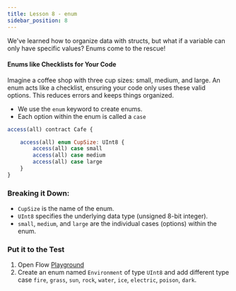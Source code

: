 ```yaml
---
title: Lesson 8 - enum
sidebar_position: 8
---
```


We've learned how to organize data with structs, but what if a variable can only have specific values? Enums come to the rescue!

#### Enums like Checklists for Your Code

Imagine a coffee shop with three cup sizes: small, medium, and large. An enum acts like a checklist, ensuring your code only uses these valid options. This reduces errors and keeps things organized.

- We use the `enum` keyword to create enums.
- Each option within the enum is called a `case`

```jsx
access(all) contract Cafe {

    access(all) enum CupSize: UInt8 {
        access(all) case small
        access(all) case medium
        access(all) case large
    }
}
```

### Breaking it Down:

- `CupSize` is the name of the enum.
- `UInt8` specifies the underlying data type (unsigned 8-bit integer).
- `small`, `medium`, and `large` are the individual cases (options) within the enum.

### Put it to the Test

1. Open Flow [Playground](https://play.flow.com/)
2. Create an enum named `Environment` of type `UInt8` and add different type case `fire`, `grass`, `sun`, `rock`, `water`, `ice`, `electric`, `poison`, `dark`.
